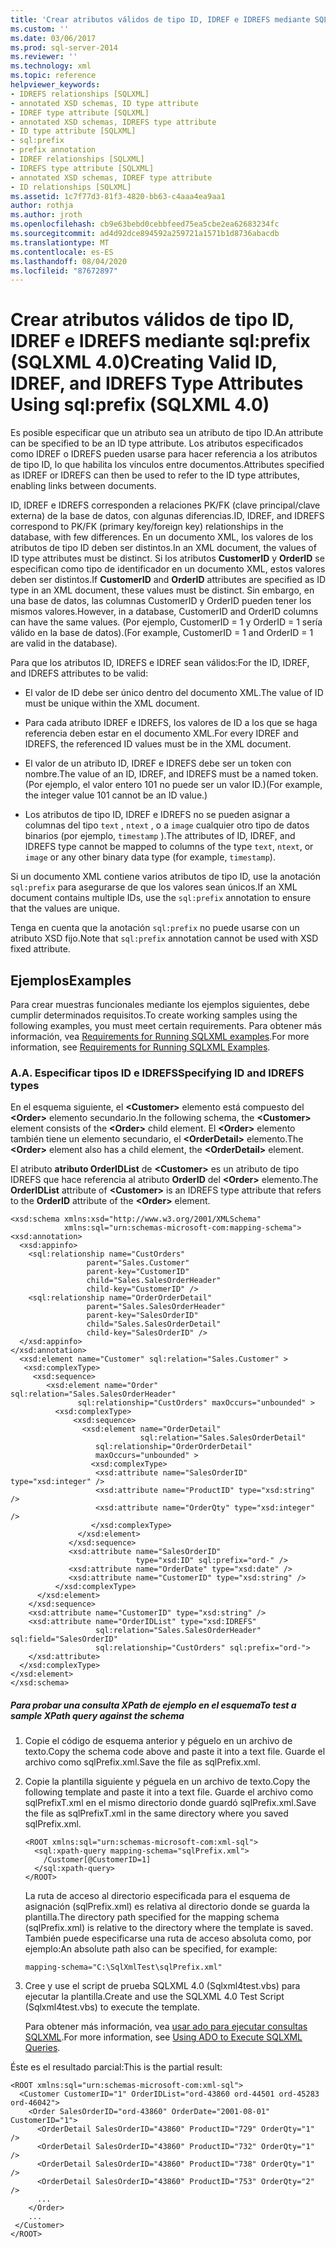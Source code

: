 ```yaml
---
title: 'Crear atributos válidos de tipo ID, IDREF e IDREFS mediante SQL: prefix (SQLXML 4,0) | Microsoft Docs'
ms.custom: ''
ms.date: 03/06/2017
ms.prod: sql-server-2014
ms.reviewer: ''
ms.technology: xml
ms.topic: reference
helpviewer_keywords:
- IDREFS relationships [SQLXML]
- annotated XSD schemas, ID type attribute
- IDREF type attribute [SQLXML]
- annotated XSD schemas, IDREFS type attribute
- ID type attribute [SQLXML]
- sql:prefix
- prefix annotation
- IDREF relationships [SQLXML]
- IDREFS type attribute [SQLXML]
- annotated XSD schemas, IDREF type attribute
- ID relationships [SQLXML]
ms.assetid: 1c7f77d3-81f3-4820-bb63-c4aaa4ea9aa1
author: rothja
ms.author: jroth
ms.openlocfilehash: cb9e63bebd0cebbfeed75ea5cbe2ea62683234fc
ms.sourcegitcommit: ad4d92dce894592a259721a1571b1d8736abacdb
ms.translationtype: MT
ms.contentlocale: es-ES
ms.lasthandoff: 08/04/2020
ms.locfileid: "87672897"
---
```

# <a name="creating-valid-id-idref-and-idrefs-type-attributes-using-sqlprefix-sqlxml-40"></a><span data-ttu-id="4baeb-102">Crear atributos válidos de tipo ID, IDREF e IDREFS mediante sql:prefix (SQLXML 4.0)</span><span class="sxs-lookup"><span data-stu-id="4baeb-102">Creating Valid ID, IDREF, and IDREFS Type Attributes Using sql:prefix (SQLXML 4.0)</span></span>
  <span data-ttu-id="4baeb-103">Es posible especificar que un atributo sea un atributo de tipo ID.</span><span class="sxs-lookup"><span data-stu-id="4baeb-103">An attribute can be specified to be an ID type attribute.</span></span> <span data-ttu-id="4baeb-104">Los atributos especificados como IDREF o IDREFS pueden usarse para hacer referencia a los atributos de tipo ID, lo que habilita los vínculos entre documentos.</span><span class="sxs-lookup"><span data-stu-id="4baeb-104">Attributes specified as IDREF or IDREFS can then be used to refer to the ID type attributes, enabling links between documents.</span></span>  
  
 <span data-ttu-id="4baeb-105">ID, IDREF e IDREFS corresponden a relaciones PK/FK (clave principal/clave externa) de la base de datos, con algunas diferencias.</span><span class="sxs-lookup"><span data-stu-id="4baeb-105">ID, IDREF, and IDREFS correspond to PK/FK (primary key/foreign key) relationships in the database, with few differences.</span></span> <span data-ttu-id="4baeb-106">En un documento XML, los valores de los atributos de tipo ID deben ser distintos.</span><span class="sxs-lookup"><span data-stu-id="4baeb-106">In an XML document, the values of ID type attributes must be distinct.</span></span> <span data-ttu-id="4baeb-107">Si los atributos **CustomerID** y **OrderID** se especifican como tipo de identificador en un documento XML, estos valores deben ser distintos.</span><span class="sxs-lookup"><span data-stu-id="4baeb-107">If **CustomerID** and **OrderID** attributes are specified as ID type in an XML document, these values must be distinct.</span></span> <span data-ttu-id="4baeb-108">Sin embargo, en una base de datos, las columnas CustomerID y OrderID pueden tener los mismos valores.</span><span class="sxs-lookup"><span data-stu-id="4baeb-108">However, in a database, CustomerID and OrderID columns can have the same values.</span></span> <span data-ttu-id="4baeb-109">(Por ejemplo, CustomerID = 1 y OrderID = 1 sería válido en la base de datos).</span><span class="sxs-lookup"><span data-stu-id="4baeb-109">(For example, CustomerID = 1 and OrderID = 1 are valid in the database).</span></span>  
  
 <span data-ttu-id="4baeb-110">Para que los atributos ID, IDREFS e IDREF sean válidos:</span><span class="sxs-lookup"><span data-stu-id="4baeb-110">For the ID, IDREF, and IDREFS attributes to be valid:</span></span>  
  
-   <span data-ttu-id="4baeb-111">El valor de ID debe ser único dentro del documento XML.</span><span class="sxs-lookup"><span data-stu-id="4baeb-111">The value of ID must be unique within the XML document.</span></span>  
  
-   <span data-ttu-id="4baeb-112">Para cada atributo IDREF e IDREFS, los valores de ID a los que se haga referencia deben estar en el documento XML.</span><span class="sxs-lookup"><span data-stu-id="4baeb-112">For every IDREF and IDREFS, the referenced ID values must be in the XML document.</span></span>  
  
-   <span data-ttu-id="4baeb-113">El valor de un atributo ID, IDREF e IDREFS debe ser un token con nombre.</span><span class="sxs-lookup"><span data-stu-id="4baeb-113">The value of an ID, IDREF, and IDREFS must be a named token.</span></span> <span data-ttu-id="4baeb-114">(Por ejemplo, el valor entero 101 no puede ser un valor ID.)</span><span class="sxs-lookup"><span data-stu-id="4baeb-114">(For example, the integer value 101 cannot be an ID value.)</span></span>  
  
-   <span data-ttu-id="4baeb-115">Los atributos de tipo ID, IDREF e IDREFS no se pueden asignar a columnas del tipo `text` , `ntext` , o a `image` cualquier otro tipo de datos binarios (por ejemplo, `timestamp` ).</span><span class="sxs-lookup"><span data-stu-id="4baeb-115">The attributes of ID, IDREF, and IDREFS type cannot be mapped to columns of the type `text`, `ntext`, or `image` or any other binary data type (for example, `timestamp`).</span></span>  
  
 <span data-ttu-id="4baeb-116">Si un documento XML contiene varios atributos de tipo ID, use la anotación `sql:prefix` para asegurarse de que los valores sean únicos.</span><span class="sxs-lookup"><span data-stu-id="4baeb-116">If an XML document contains multiple IDs, use the `sql:prefix` annotation to ensure that the values are unique.</span></span>  
  
 <span data-ttu-id="4baeb-117">Tenga en cuenta que la anotación `sql:prefix` no puede usarse con un atributo XSD fijo.</span><span class="sxs-lookup"><span data-stu-id="4baeb-117">Note that `sql:prefix` annotation cannot be used with XSD fixed attribute.</span></span>  
  
## <a name="examples"></a><span data-ttu-id="4baeb-118">Ejemplos</span><span class="sxs-lookup"><span data-stu-id="4baeb-118">Examples</span></span>  
 <span data-ttu-id="4baeb-119">Para crear muestras funcionales mediante los ejemplos siguientes, debe cumplir determinados requisitos.</span><span class="sxs-lookup"><span data-stu-id="4baeb-119">To create working samples using the following examples, you must meet certain requirements.</span></span> <span data-ttu-id="4baeb-120">Para obtener más información, vea [Requirements for Running SQLXML examples](../sqlxml/requirements-for-running-sqlxml-examples.md).</span><span class="sxs-lookup"><span data-stu-id="4baeb-120">For more information, see [Requirements for Running SQLXML Examples](../sqlxml/requirements-for-running-sqlxml-examples.md).</span></span>  
  
### <a name="a-specifying-id-and-idrefs-types"></a><span data-ttu-id="4baeb-121">A.</span><span class="sxs-lookup"><span data-stu-id="4baeb-121">A.</span></span> <span data-ttu-id="4baeb-122">Especificar tipos ID e IDREFS</span><span class="sxs-lookup"><span data-stu-id="4baeb-122">Specifying ID and IDREFS types</span></span>  
 <span data-ttu-id="4baeb-123">En el esquema siguiente, el **\<Customer>** elemento está compuesto del **\<Order>** elemento secundario.</span><span class="sxs-lookup"><span data-stu-id="4baeb-123">In the following schema, the **\<Customer>** element consists of the **\<Order>** child element.</span></span> <span data-ttu-id="4baeb-124">El **\<Order>** elemento también tiene un elemento secundario, el **\<OrderDetail>** elemento.</span><span class="sxs-lookup"><span data-stu-id="4baeb-124">The **\<Order>** element also has a child element, the **\<OrderDetail>** element.</span></span>  
  
 <span data-ttu-id="4baeb-125">El atributo **atributo OrderIDList** de **\<Customer>** es un atributo de tipo IDREFS que hace referencia al atributo **OrderID** del **\<Order>** elemento.</span><span class="sxs-lookup"><span data-stu-id="4baeb-125">The **OrderIDList** attribute of **\<Customer>** is an IDREFS type attribute that refers to the **OrderID** attribute of the **\<Order>** element.</span></span>  
  
```  
<xsd:schema xmlns:xsd="http://www.w3.org/2001/XMLSchema"  
            xmlns:sql="urn:schemas-microsoft-com:mapping-schema">  
<xsd:annotation>  
  <xsd:appinfo>  
    <sql:relationship name="CustOrders"  
                 parent="Sales.Customer"  
                 parent-key="CustomerID"  
                 child="Sales.SalesOrderHeader"  
                 child-key="CustomerID" />  
    <sql:relationship name="OrderOrderDetail"  
                 parent="Sales.SalesOrderHeader"  
                 parent-key="SalesOrderID"  
                 child="Sales.SalesOrderDetail"  
                 child-key="SalesOrderID" />  
  </xsd:appinfo>  
</xsd:annotation>  
  <xsd:element name="Customer" sql:relation="Sales.Customer" >  
   <xsd:complexType>  
     <xsd:sequence>  
        <xsd:element name="Order" sql:relation="Sales.SalesOrderHeader"    
               sql:relationship="CustOrders" maxOccurs="unbounded" >  
          <xsd:complexType>  
              <xsd:sequence>  
                <xsd:element name="OrderDetail"   
                             sql:relation="Sales.SalesOrderDetail"   
                   sql:relationship="OrderOrderDetail"   
                   maxOccurs="unbounded" >  
                  <xsd:complexType>  
                   <xsd:attribute name="SalesOrderID" type="xsd:integer" />  
                   <xsd:attribute name="ProductID" type="xsd:string" />  
                   <xsd:attribute name="OrderQty" type="xsd:integer" />  
                  </xsd:complexType>  
               </xsd:element>  
             </xsd:sequence>  
             <xsd:attribute name="SalesOrderID"   
                            type="xsd:ID" sql:prefix="ord-" />  
             <xsd:attribute name="OrderDate" type="xsd:date" />  
             <xsd:attribute name="CustomerID" type="xsd:string" />  
          </xsd:complexType>  
      </xsd:element>  
    </xsd:sequence>  
    <xsd:attribute name="CustomerID" type="xsd:string" />  
    <xsd:attribute name="OrderIDList" type="xsd:IDREFS"   
                   sql:relation="Sales.SalesOrderHeader" sql:field="SalesOrderID"  
                   sql:relationship="CustOrders" sql:prefix="ord-">  
    </xsd:attribute>  
  </xsd:complexType>  
</xsd:element>  
</xsd:schema>  
```  
  
##### <a name="to-test-a-sample-xpath-query-against-the-schema"></a><span data-ttu-id="4baeb-126">Para probar una consulta XPath de ejemplo en el esquema</span><span class="sxs-lookup"><span data-stu-id="4baeb-126">To test a sample XPath query against the schema</span></span>  
  
1.  <span data-ttu-id="4baeb-127">Copie el código de esquema anterior y péguelo en un archivo de texto.</span><span class="sxs-lookup"><span data-stu-id="4baeb-127">Copy the schema code above and paste it into a text file.</span></span> <span data-ttu-id="4baeb-128">Guarde el archivo como sqlPrefix.xml.</span><span class="sxs-lookup"><span data-stu-id="4baeb-128">Save the file as sqlPrefix.xml.</span></span>  
  
2.  <span data-ttu-id="4baeb-129">Copie la plantilla siguiente y péguela en un archivo de texto.</span><span class="sxs-lookup"><span data-stu-id="4baeb-129">Copy the following template and paste it into a text file.</span></span> <span data-ttu-id="4baeb-130">Guarde el archivo como sqlPrefixT.xml en el mismo directorio donde guardó sqlPrefix.xml.</span><span class="sxs-lookup"><span data-stu-id="4baeb-130">Save the file as sqlPrefixT.xml in the same directory where you saved sqlPrefix.xml.</span></span>  
  
    ```  
    <ROOT xmlns:sql="urn:schemas-microsoft-com:xml-sql">  
      <sql:xpath-query mapping-schema="sqlPrefix.xml">  
        /Customer[@CustomerID=1]  
      </sql:xpath-query>  
    </ROOT>  
    ```  
  
     <span data-ttu-id="4baeb-131">La ruta de acceso al directorio especificada para el esquema de asignación (sqlPrefix.xml) es relativa al directorio donde se guarda la plantilla.</span><span class="sxs-lookup"><span data-stu-id="4baeb-131">The directory path specified for the mapping schema (sqlPrefix.xml) is relative to the directory where the template is saved.</span></span> <span data-ttu-id="4baeb-132">También puede especificarse una ruta de acceso absoluta como, por ejemplo:</span><span class="sxs-lookup"><span data-stu-id="4baeb-132">An absolute path also can be specified, for example:</span></span>  
  
    ```  
    mapping-schema="C:\SqlXmlTest\sqlPrefix.xml"  
    ```  
  
3.  <span data-ttu-id="4baeb-133">Cree y use el script de prueba SQLXML 4.0 (Sqlxml4test.vbs) para ejecutar la plantilla.</span><span class="sxs-lookup"><span data-stu-id="4baeb-133">Create and use the SQLXML 4.0 Test Script (Sqlxml4test.vbs) to execute the template.</span></span>  
  
     <span data-ttu-id="4baeb-134">Para obtener más información, vea [usar ado para ejecutar consultas SQLXML](../sqlxml/using-ado-to-execute-sqlxml-4-0-queries.md).</span><span class="sxs-lookup"><span data-stu-id="4baeb-134">For more information, see [Using ADO to Execute SQLXML Queries](../sqlxml/using-ado-to-execute-sqlxml-4-0-queries.md).</span></span>  
  
 <span data-ttu-id="4baeb-135">Éste es el resultado parcial:</span><span class="sxs-lookup"><span data-stu-id="4baeb-135">This is the partial result:</span></span>  
  
```  
<ROOT xmlns:sql="urn:schemas-microsoft-com:xml-sql">  
  <Customer CustomerID="1" OrderIDList="ord-43860 ord-44501 ord-45283 ord-46042">  
    <Order SalesOrderID="ord-43860" OrderDate="2001-08-01" CustomerID="1">  
      <OrderDetail SalesOrderID="43860" ProductID="729" OrderQty="1" />   
      <OrderDetail SalesOrderID="43860" ProductID="732" OrderQty="1" />   
      <OrderDetail SalesOrderID="43860" ProductID="738" OrderQty="1" />   
      <OrderDetail SalesOrderID="43860" ProductID="753" OrderQty="2" />   
      ...  
    </Order>  
    ...  
 </Customer>  
</ROOT>  
```  
  
  
